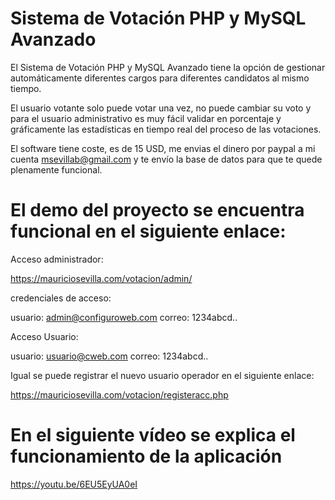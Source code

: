 # Sistema de Votación PHP y MySQL Avanzado

El Sistema de Votación PHP y MySQL Avanzado tiene la opción de gestionar automáticamente diferentes 
cargos para diferentes candidatos al mismo tiempo.

El usuario votante solo puede votar una vez, no puede cambiar su voto y para el usuario administrativo 
es muy fácil validar en porcentaje y gráficamente las estadísticas en tiempo real del proceso de las votaciones.

El software tiene coste, es de 15 USD, me envias el dinero por paypal a mi cuenta msevillab@gmail.com y te envío
la base de datos para que te quede plenamente funcional.

# El demo del proyecto se encuentra funcional en el siguiente enlace:

Acceso administrador:

https://mauriciosevilla.com/votacion/admin/

credenciales de acceso:

usuario: admin@configuroweb.com
correo: 1234abcd..

Acceso Usuario:

usuario: usuario@cweb.com
correo: 1234abcd..

Igual se puede registrar el nuevo usuario operador en el siguiente enlace:

https://mauriciosevilla.com/votacion/registeracc.php

# En el siguiente vídeo se explica el funcionamiento de la aplicación

https://youtu.be/6EU5EyUA0eI
